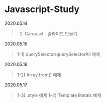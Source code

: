 # Javascript-Study

2020.05.14
>    01. Carousel - 슬라이드 만들기

2020.05.15
>    1-1) querySelector/querySelectorAll 예제

2020.05.16
>    1-2) Array.from() 예제

2020.05.17
>    1-3) .style 예제
>    1-4) Template literals 예제
